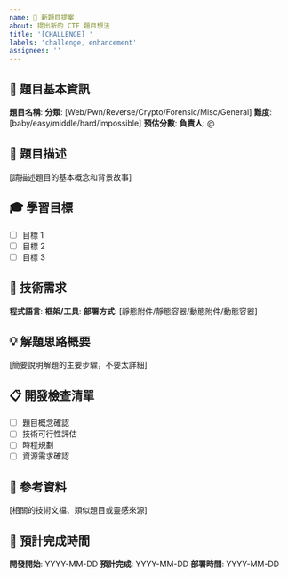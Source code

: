 ```yaml
---
name: 🎯 新題目提案
about: 提出新的 CTF 題目想法
title: '[CHALLENGE] '
labels: 'challenge, enhancement'
assignees: ''
---
```


## 🎯 題目基本資訊

**題目名稱**: 
**分類**: [Web/Pwn/Reverse/Crypto/Forensic/Misc/General]
**難度**: [baby/easy/middle/hard/impossible]
**預估分數**: 
**負責人**: @

## 📝 題目描述

[請描述題目的基本概念和背景故事]

## 🎓 學習目標

- [ ] 目標 1
- [ ] 目標 2
- [ ] 目標 3

## 🔧 技術需求

**程式語言**: 
**框架/工具**: 
**部署方式**: [靜態附件/靜態容器/動態附件/動態容器]

## 💡 解題思路概要

[簡要說明解題的主要步驟，不要太詳細]

## 📋 開發檢查清單

- [ ] 題目概念確認
- [ ] 技術可行性評估
- [ ] 時程規劃
- [ ] 資源需求確認

## 🔗 參考資料

[相關的技術文檔、類似題目或靈感來源]

## 📅 預計完成時間

**開發開始**: YYYY-MM-DD
**預計完成**: YYYY-MM-DD
**部署時間**: YYYY-MM-DD